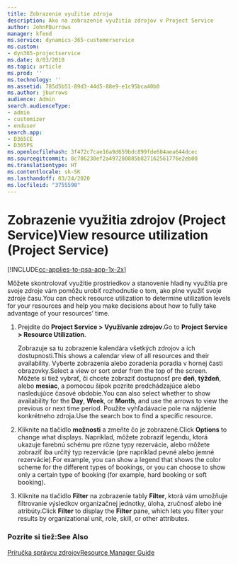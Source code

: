```yaml
---
title: Zobrazenie využitie zdroja
description: Ako na zobrazenie využitia zdrojov v Project Service
author: JohnPBurrows
manager: kfend
ms.service: dynamics-365-customerservice
ms.custom:
- dyn365-projectservice
ms.date: 8/03/2018
ms.topic: article
ms.prod: ''
ms.technology: ''
ms.assetid: 785d5b51-89d3-44d5-88e9-e1c95bca40b0
ms.author: jburrows
audience: Admin
search.audienceType:
- admin
- customizer
- enduser
search.app:
- D365CE
- D365PS
ms.openlocfilehash: 3f472c7cae16a9d659bdc899fde604aea644dcec
ms.sourcegitcommit: 8c786230ef2a497280885b827162561776e2eb00
ms.translationtype: HT
ms.contentlocale: sk-SK
ms.lasthandoff: 03/24/2020
ms.locfileid: "3755590"
---
```

# <a name="view-resource-utilization-project-service"></a><span data-ttu-id="53c95-103">Zobrazenie využitia zdrojov (Project Service)</span><span class="sxs-lookup"><span data-stu-id="53c95-103">View resource utilization (Project Service)</span></span>

[!INCLUDE[cc-applies-to-psa-app-1x-2x](../includes/cc-applies-to-psa-app-1x-2x.md)]

<span data-ttu-id="53c95-104">Môžete skontrolovať využitie prostriedkov a stanovenie hladiny využitia pre svoje zdroje vám pomôžu urobiť rozhodnutie o tom, ako plne využiť svoje zdroje času.</span><span class="sxs-lookup"><span data-stu-id="53c95-104">You can check resource utilization to determine utilization levels for your resources and help you make decisions about how to fully take advantage of your resources’ time.</span></span>  
  
1. <span data-ttu-id="53c95-105">Prejdite do **Project Service > Využívanie zdrojov**.</span><span class="sxs-lookup"><span data-stu-id="53c95-105">Go to **Project Service > Resource Utilization**.</span></span> 

     <span data-ttu-id="53c95-106">Zobrazuje sa tu zobrazenie kalendára všetkých zdrojov a ich dostupnosti.</span><span class="sxs-lookup"><span data-stu-id="53c95-106">This shows a calendar view of all resources and their availability.</span></span> <span data-ttu-id="53c95-107">Vyberte zobrazenia alebo zoradenia poradia v hornej časti obrazovky.</span><span class="sxs-lookup"><span data-stu-id="53c95-107">Select a view or sort order from the top of the screen.</span></span> <span data-ttu-id="53c95-108">Môžete si tiež vybrať, či chcete zobraziť dostupnosť pre **deň**, **týždeň**, alebo **mesiac**, a pomocou šípok pozrite predchádzajúce alebo nasledujúce časové obdobie.</span><span class="sxs-lookup"><span data-stu-id="53c95-108">You can also select whether to show availability for the **Day**, **Week**, or **Month**, and use the arrows to view the previous or next time period.</span></span> <span data-ttu-id="53c95-109">Použite vyhľadávacie pole na nájdenie konkrétneho zdroja.</span><span class="sxs-lookup"><span data-stu-id="53c95-109">Use the search box to find a specific resource.</span></span>      
  
2. <span data-ttu-id="53c95-110">Kliknite na tlačidlo **možnosti** a zmeňte čo je zobrazené.</span><span class="sxs-lookup"><span data-stu-id="53c95-110">Click **Options** to change what displays.</span></span> <span data-ttu-id="53c95-111">Napríklad, môžete zobraziť legendu, ktorá ukazuje farebnú schému pre rôzne typy rezervácie, alebo môžete zobraziť iba určitý typ rezervácie (pre napríklad pevné alebo jemné rezervácie).</span><span class="sxs-lookup"><span data-stu-id="53c95-111">For example, you can show a legend that shows the color scheme for the different types of bookings, or you can choose to show only a certain type of booking (for example, hard booking or soft booking).</span></span>  

3. <span data-ttu-id="53c95-112">Kliknite na tlačidlo **Filter** na zobrazenie tably **Filter**, ktorá vám umožňuje filtrovanie výsledkov organizačnej jednotky, úloha, zručnosť alebo iné atribúty.</span><span class="sxs-lookup"><span data-stu-id="53c95-112">Click **Filter** to display the **Filter** pane, which lets you filter your results by organizational unit, role, skill, or other attributes.</span></span>  
  
### <a name="see-also"></a><span data-ttu-id="53c95-113">Pozrite si tiež:</span><span class="sxs-lookup"><span data-stu-id="53c95-113">See Also</span></span>  
 [<span data-ttu-id="53c95-114">Príručka správcu zdrojov</span><span class="sxs-lookup"><span data-stu-id="53c95-114">Resource Manager Guide</span></span>](../project-service/resource-manager-guide.md)
